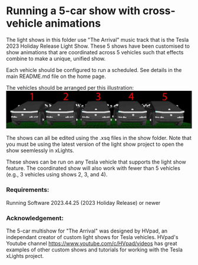 # **Running a 5-car show with cross-vehicle animations**

The light shows in this folder use "The Arrival" music track that is the Tesla 2023 Holiday Release Light Show.
These 5 shows have been customised to show animations that are coordinated across 5 vehicles such that effects combine to make a unique, unified show.

Each vehicle should be configured to run a scheduled. See details in the main README.md file on the home page.

The vehicles should be arranged per this illustration:
![Car Setup Graphic](Car_setup.jpg)

The shows can all be edited using the .xsq files in the show folder. Note that you must be using the latest version of the light show project to open the show seemlessly in xLights.

These shows can be run on any Tesla vehicle that supports the light show feature. The coordinated show will also work with fewer than 5 vehicles (e.g., 3 vehicles using shows 2, 3, and 4).

### Requirements:
Running Software 2023.44.25 (2023 Holiday Release) or newer

### Acknowledgement:
The 5-car multishow for "The Arrival" was designed by HVpad, an independant creator of custom light shows for Tesla vehicles. 
HVpad's Youtube channel <a href="https://www.youtube.com/c/HVpad/videos">https://www.youtube.com/c/HVpad/videos has great examples of other custom shows and tutorials for working with the Tesla xLights project.